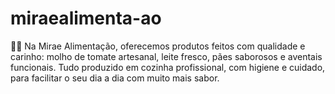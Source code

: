 # miraealimenta-ao
🍅🥖 Na Mirae Alimentação, oferecemos produtos feitos com qualidade e carinho: molho de tomate artesanal, leite fresco, pães saborosos e aventais funcionais. Tudo produzido em cozinha profissional, com higiene e cuidado, para facilitar o seu dia a dia com muito mais sabor.
